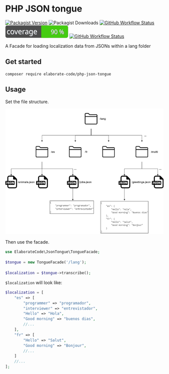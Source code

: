 # PHP JSON tongue

[![Packagist Version](https://img.shields.io/packagist/v/elaborate-code/php-json-tongue?label=Version&style=plastic)](https://packagist.org/packages/elaborate-code/php-json-tongue)
![Packagist Downloads](https://img.shields.io/packagist/dt/elaborate-code/php-json-tongue?label=Downloads&style=plastic)
[![GitHub Workflow Status](https://img.shields.io/github/workflow/status/elaborate-code/php-json-tongue/run-tests?label=Tests)](https://github.com/elaborate-code/php-json-tongue/actions/workflows/run-tests.yml)
![Test Coverage](https://raw.githubusercontent.com/elaborate-code/php-json-tongue/main/badge-coverage.svg)
[![GitHub Workflow Status](https://img.shields.io/github/workflow/status/elaborate-code/php-json-tongue/Fix%20PHP%20code%20style%20issues?label=Code%20Style)](https://github.com/elaborate-code/php-json-tongue/actions/workflows/fix-php-code-style-issues.yml)


A Facade for loading localization data from JSONs within a lang folder

## Get started

```text
composer require elaborate-code/php-json-tongue
```

## Usage

Set the file structure.

![illustration](illustration.png)

Then use the facade.

```php
use ElaborateCode\JsonTongue\TongueFacade;

$tongue = new TongueFacade('/lang');

$localization = $tongue->transcribe();
```

`$localization` will look like:

```php
$localization = [
    "es" => [
        "programmer" => "programador",
        "interviewer" => "entrevistador",
        "Hello" => "Hola",
        "Good morning" => "buenos dias",
        //...
    ],
    "fr" => [
        "Hello" => "Salut",
        "Good morning" => "Bonjour",
        //...
    ]
    //...
];
```
